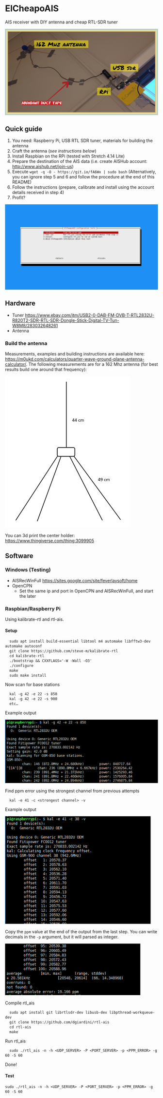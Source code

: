 # ElCheapoAIS
AIS receiver with DIY antenna and cheap RTL-SDR tuner 

![](elcheapo.png)

## Quick guide
1. You need: Raspberry Pi, USB RTL SDR tuner, materials for building the antenna
2. Craft the antenna (_see instructions below_)
3. Install Raspbian on the RPi (tested with Stretch 4.14 Lite)
4. Prepare the destination of the AIS data (i.e. create AISHub account: http://www.aishub.net/join-us)
5. Execute `wget -q -O - https://git.io/fA6Wx | sudo bash` (Alternatively, you can ignore step 5 and 6 and follow the procedure at the end of this README)
6. Follow the instructions (prepare, calibrate and install using the account details received in step 4)
7. Profit?

![](2_rpi/installer/screenshoot.png)

## Hardware
* Tuner https://www.ebay.com/itm/USB2-0-DAB-FM-DVB-T-RTL2832U-R820T2-SDR-RTL-SDR-Dongle-Stick-Digital-TV-Tun-W8M8/283032648261
* Antenna

### Build the antenna
Measurements, examples and building instructions are available here: https://m0ukd.com/calculators/quarter-wave-ground-plane-antenna-calculator/. The following measurements are for a 162 Mhz antenna (for best results build one around that frequency):

![](1_antenna/antenna_measurements.PNG)

You can 3d print the center holder: https://www.thingiverse.com/thing:3099905

## Software

### Windows (Testing)
* AISRecWinFull https://sites.google.com/site/feverlaysoft/home
* OpenCPN
    * Set the same ip and port in OpenCPN and AISRecWinFull, and start the later

### Raspbian/Raspberry Pi
Using kalibrate-rtl and rtl-ais.

#### Setup

      sudo apt install build-essential libtool m4 automake libfftw3-dev automake autoconf
      git clone https://github.com/steve-m/kalibrate-rtl
      cd kalibrate-rtl
      ./bootstrap && CXXFLAGS='-W -Wall -O3'
      ./configure
      make
      sudo make install

Now scan for base stations

      kal -g 42 -e 22 -s 850
      kal -g 42 -e 22 -s 900
      etc…
      
Example output

![](2_rpi/kal_output_example.PNG)

Find ppm error using the strongest channel from previous attempts

      kal -e 41 -c <strongest channel> -v
      
Example output

![](2_rpi/kal_output2_example.PNG)

Copy the `ppm` value at the end of the output from the last step. You can write decimals in the `-p` argument, but it will parsed as integer.

![](2_rpi/kal_output3_example.PNG)

Compile rtl_ais

      sudo apt install git librtlsdr-dev libusb-dev libpthread-workqueue-dev
      git clone https://github.com/dgiardini/rtl-ais 		
      cd rtl-ais
      make

Run rtl_ais

      sudo ./rtl_ais -n -h <UDP_SERVER> -P <PORT_SERVER> -p <PPM_ERROR> -g 60 -S 60

Done!

#### Test

    sudo ./rtl_ais -n -h <UDP_SERVER> -P <PORT_SERVER> -p <PPM_ERROR> -g 60 -S 60
